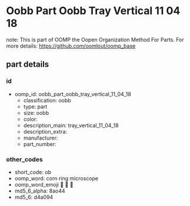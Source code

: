 # Oobb Part Oobb Tray Vertical 11 04 18  

note: This is part of OOMP the Oopen Organization Method For Parts. For more details: https://github.com/oomlout/oomp_base

##  part details





### id
* oomp_id: oobb_part_oobb_tray_vertical_11_04_18
  * classification: oobb
  * type: part
  * size: oobb
  * color: 
  * description_main: tray_vertical_11_04_18
  * description_extra: 
  * manufacturer: 
  * part_number: 

### other_codes
* short_code: ob
* oomp_word: corn ring microscope
* oomp_word_emoji :corn: :ring: :microscope:
* md5_6_alpha: 8ao44
* md5_6: d4a094